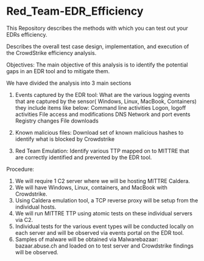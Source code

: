 # Red_Team-EDR_Efficiency
This Repository describes the methods with which you can test out your EDRs efficiency.

Describes the overall test case design, implementation, and 
execution of the CrowdStrike efficiency analysis.

Objectives: The main objective of this analysis is to identify the potential gaps in an EDR tool and 
to mitigate them.

We have divided the analysis into 3 main sections
1. Events captured by the EDR tool: What are the various logging events that are captured by 
the sensor( Windows, Linux, MacBook, Containers) they include items like below:
    Command line activities
    Logon, logoff activities
    File access and modifications
    DNS Network and port events
    Registry changes
    File downloads

2. Known malicious files: Download set of known malicious hashes to identify what is blocked 
by Crowdstrike

3. Red Team Emulation: Identify various TTP mapped on to MITTRE that are correctly identified 
and prevented by the EDR tool.

Procedure:
1. We will require 1 C2 server where we will be hosting MITTRE Caldera.
2. We will have Windows, Linux, containers, and MacBook with Crowdstrike.
3. Using Caldera emulation tool, a TCP reverse proxy will be setup from the individual hosts.
4. We will run MITTRE TTP using atomic tests on these individual servers via C2.
5. Individual tests for the various event types will be conducted locally on each server and will 
be observed via events portal on the EDR tool.
6. Samples of malware will be obtained via Malwarebazaar: bazaar.abuse.ch and loaded on to 
test server and Crowdstrike findings will be observed.
